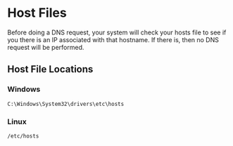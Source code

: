 # Host Files

Before doing a DNS request, your system will check your hosts file to see if you there is an IP associated with that hostname. If there is, then no DNS request will be performed.

## Host File Locations

### Windows
```text
C:\Windows\System32\drivers\etc\hosts
```

### Linux
```text
/etc/hosts
```